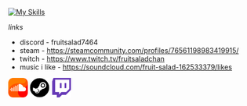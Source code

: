 [![My Skills](https://skillicons.dev/icons?i=arch,python,bash,neovim,linux,powershell,windows,docker)](https://skillicons.dev)

*links*

- discord - fruitsalad7464
- steam - https://steamcommunity.com/profiles/76561198983419915/
- twitch - https://www.twitch.tv/fruitsaladchan
- music i like - https://soundcloud.com/fruit-salad-162533379/likes

[<img alt="Spotify" width="40px" src="assets/soundcloud.png" />](ttps://soundcloud.com/fruit-salad-162533379/likes)
[<img alt="Spotify" width="40px" src="assets/steam.png" />](https://steamcommunity.com/profiles/76561198983419915/)
[<img alt="Spotify" width="40px" src="assets/twitch.png" />](https://www.twitch.tv/fruitsaladchan)
